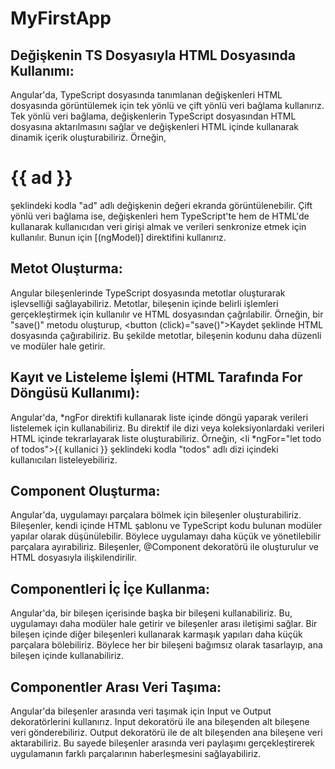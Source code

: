 # MyFirstApp

## Değişkenin TS Dosyasıyla HTML Dosyasında Kullanımı:
Angular'da, TypeScript dosyasında tanımlanan değişkenleri HTML dosyasında görüntülemek için tek yönlü ve çift yönlü veri bağlama kullanırız. Tek yönlü veri bağlama, değişkenlerin TypeScript dosyasından HTML dosyasına aktarılmasını sağlar ve değişkenleri HTML içinde kullanarak dinamik içerik oluşturabiliriz. Örneğin, <h1>{{ ad }}</h1> şeklindeki kodla "ad" adlı değişkenin değeri ekranda görüntülenebilir. Çift yönlü veri bağlama ise, değişkenleri hem TypeScript'te hem de HTML'de kullanarak kullanıcıdan veri girişi almak ve verileri senkronize etmek için kullanılır. Bunun için [(ngModel)] direktifini kullanırız.

## Metot Oluşturma:
Angular bileşenlerinde TypeScript dosyasında metotlar oluşturarak işlevselliği sağlayabiliriz. Metotlar, bileşenin içinde belirli işlemleri gerçekleştirmek için kullanılır ve HTML dosyasından çağrılabilir. Örneğin, bir "save()" metodu oluşturup, <button (click)="save()">Kaydet</button> şeklinde HTML dosyasında çağırabiliriz. Bu şekilde metotlar, bileşenin kodunu daha düzenli ve modüler hale getirir.

## Kayıt ve Listeleme İşlemi (HTML Tarafında For Döngüsü Kullanımı):
Angular'da, *ngFor direktifi kullanarak liste içinde döngü yaparak verileri listelemek için kullanabiliriz. Bu direktif ile dizi veya koleksiyonlardaki verileri HTML içinde tekrarlayarak liste oluşturabiliriz. Örneğin, <li *ngFor="let todo of todos">{{ kullanici }}</li> şeklindeki kodla "todos" adlı dizi içindeki kullanıcıları listeleyebiliriz.

## Component Oluşturma:
Angular'da, uygulamayı parçalara bölmek için bileşenler oluşturabiliriz. Bileşenler, kendi içinde HTML şablonu ve TypeScript kodu bulunan modüler yapılar olarak düşünülebilir. Böylece uygulamayı daha küçük ve yönetilebilir parçalara ayırabiliriz. Bileşenler, @Component dekoratörü ile oluşturulur ve HTML dosyasıyla ilişkilendirilir.

## Componentleri İç İçe Kullanma:
Angular'da, bir bileşen içerisinde başka bir bileşeni kullanabiliriz. Bu, uygulamayı daha modüler hale getirir ve bileşenler arası iletişimi sağlar. Bir bileşen içinde diğer bileşenleri kullanarak karmaşık yapıları daha küçük parçalara bölebiliriz. Böylece her bir bileşeni bağımsız olarak tasarlayıp, ana bileşen içinde kullanabiliriz.

## Componentler Arası Veri Taşıma:
Angular'da bileşenler arasında veri taşımak için Input ve Output dekoratörlerini kullanırız. Input dekoratörü ile ana bileşenden alt bileşene veri gönderebiliriz. Output dekoratörü ile de alt bileşenden ana bileşene veri aktarabiliriz. Bu sayede bileşenler arasında veri paylaşımı gerçekleştirerek uygulamanın farklı parçalarının haberleşmesini sağlayabiliriz.
